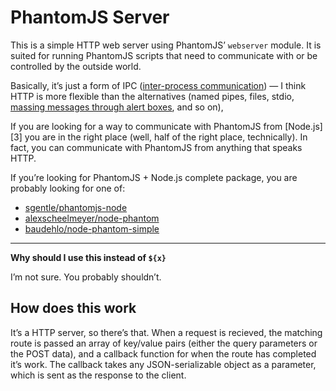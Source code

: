 PhantomJS Server
================

This is a simple HTTP web server using PhantomJS&rsquo; `webserver` module. It is suited for running PhantomJS scripts that need to communicate with or be controlled by the outside world.

Basically, it&rsquo;s just a form of IPC ([inter-process communication][1]) &mdash; I think HTTP is more flexible than the alternatives (named pipes, files, stdio, [massing messages through alert boxes][2], and so on),

If you are looking for a way to communicate with PhantomJS from [Node.js][3] you are in the right place (well, half of the right place, technically). In fact, you can communicate with PhantomJS from anything that speaks HTTP.

If you&rsquo;re looking for PhantomJS + Node.js complete package, you are probably looking for one of:

- [sgentle/phantomjs-node](https://github.com/sgentle/phantomjs-node)
- [alexscheelmeyer/node-phantom](https://github.com/alexscheelmeyer/node-phantom)
- [baudehlo/node-phantom-simple](https://github.com/baudehlo/node-phantom-simple)

---

**Why should I use this instead of `${x}`**

I&rsquo;m not sure. You probably shouldn&rsquo;t.

How does this work
------------------

It&rsquo;s a HTTP server, so there&rsquo;s that. When a request is recieved, the matching route is passed an array of key/value pairs (either the query parameters or the POST data), and a callback function for when the route has completed it&rsquo;s work. The callback takes any JSON-serializable object as a parameter, which is sent as the response to the client.

  [1]:https://en.wikipedia.org/wiki/Inter-process_communication
  [2]:https://github.com/sgentle/phantomjs-node/blob/1ff57e523793b8cb3ee7454853ec9b1ab8f5435d/README.markdown#no-really-how-does-it-work

